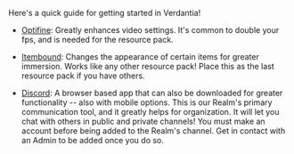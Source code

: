 Here's a quick guide for getting started in Verdantia!

- [Optifine](https://optifine.net/downloads): Greatly enhances video settings. It's common to double your fps, and is needed for the resource pack.

- [Itembound](https://mods.curse.com/texture-packs/minecraft/252691-itembound-16x): Changes the appearance of certain items for greater immersion. Works like any other resource pack! Place this as the last resource pack if you have others.

- [Discord](https://discordapp.com/): A browser based app that can also be downloaded for greater functionality -- also with mobile options. This is our Realm's primary communication tool, and it greatly helps for organization. It will let you chat with others in public and private channels! You must make an account before being added to the Realm's channel. Get in contact with an Admin to be added once you do so.

